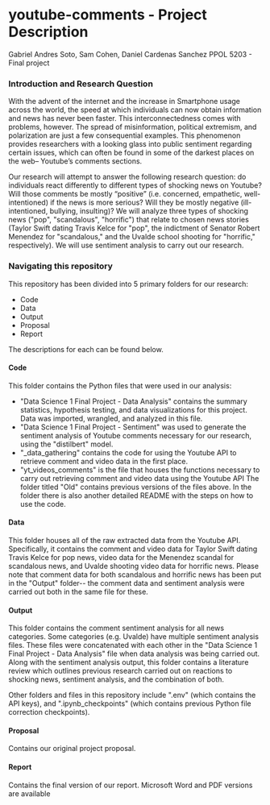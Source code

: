 # youtube-comments - Project Description
Gabriel Andres Soto, Sam Cohen, Daniel Cardenas Sanchez
PPOL 5203 - Final project

### Introduction and Research Question
With the advent of the internet and the increase in Smartphone usage across the world, the speed at which individuals can now obtain information and news has never been faster. This interconnectedness comes with problems, however. The spread of misinformation, political extremism, and polarization are just a few consequential examples. This phenomenon provides researchers with a looking glass into public sentiment regarding certain issues, which can often be found in some of the darkest places on the web– Youtube’s comments sections. 

Our research will attempt to answer the following research question: do individuals react differently to different types of shocking news on Youtube?  Will those comments be mostly “positive” (i.e. concerned, empathetic, well-intentioned) if the news is more serious? Will they be mostly negative (ill-intentioned, bullying, insulting)? We will analyze three types of shocking news ("pop", "scandalous", "horrific") that relate to chosen news stories (Taylor Swift dating Travis Kelce for "pop", the indictment of Senator Robert Menendez for "scandalous," and the Uvalde school shooting for "horrific," respectively). We will use sentiment analysis to carry out our research.

### Navigating this repository
This repository has been divided into 5 primary folders for our research:
- Code
- Data
- Output
- Proposal
- Report

The descriptions for each can be found below.

#### Code
This folder contains the Python files that were used in our analysis:
- "Data Science 1 Final Project - Data Analysis" contains the summary statistics, hypothesis testing, and data visualizations for this project. Data was imported, wrangled, and analyzed in this file.
- "Data Science 1 Final Project - Sentiment" was used to generate the sentiment analysis of Youtube comments necessary for our research, using the "distilbert" model.
- "_data_gathering" contains the code for using the Youtube API to retrieve comment and video data in the first place.
- "yt_videos_comments" is the file that houses the functions necessary to carry out retrieving comment and video data using the Youtube API 
The folder titled "Old" contains previous versions of the files above.
In the folder there is also another detailed README with the steps on how to use the code.

#### Data
This folder houses all of the raw extracted data from the Youtube API. Specifically, it contains the comment and video data for Taylor Swift dating Travis Kelce for pop news, video data for the Menendez scandal for scandalous news, and Uvalde shooting video data for horrific news. Please note that comment data for both scandalous and horrific news has been put in the "Output" folder-- the comment data and sentiment analysis were carried out both in the same file for these. 

#### Output
This folder contains the comment sentiment analysis for all news categories. Some categories (e.g. Uvalde) have multiple sentiment analysis files. These files were concatenated with each other in the "Data Science 1 Final Project - Data Analysis" file when data analysis was being carried out. Along with the sentiment analysis output, this folder contains a literature review which outlines previous research carried out on reactions to shocking news, sentiment analysis, and the combination of both. 

Other folders and files in this repository include ".env" (which contains the API keys), and ".ipynb_checkpoints" (which contains previous Python file correction checkpoints). 

#### Proposal
Contains our original project proposal. 

#### Report
Contains the final version of our report. Microsoft Word and PDF versions are available



